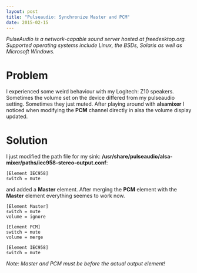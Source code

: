 ```yaml
---
layout: post
title: "Pulseaudio: Synchronize Master and PCM"
date: 2015-02-15
---
```


*PulseAudio is a network-capable sound server hosted at freedesktop.org. Supported operating systems include Linux, the BSDs, Solaris as well as Microsoft Windows.*

# Problem

I experienced some weird behaviour with my Logitech: Z10 speakers. Sometimes the volume set on the device differed from my pulseaudio setting. Sometimes they just muted. After playing around with **alsamixer** I noticed when modifying the **PCM** channel directly in alsa the volume display updated.

# Solution

I just modified the path file for my sink: **/usr/share/pulseaudio/alsa-mixer/paths/iec958-stereo-output.conf**:

```
[Element IEC958]
switch = mute
```

and added a **Master** element. After merging the **PCM** element with the **Master** element everything seemes to work now.

```
[Element Master]
switch = mute
volume = ignore

[Element PCM]
switch = mute
volume = merge

[Element IEC958]
switch = mute
```

*Note: Master and PCM must be before the actual output element!*

